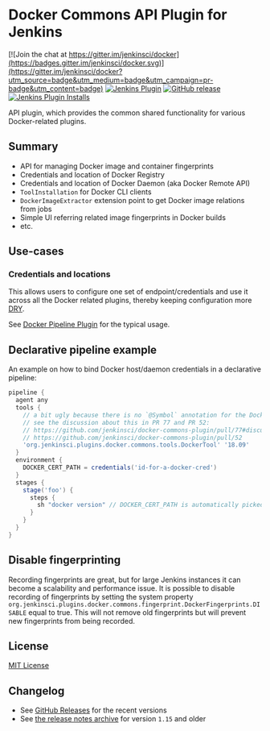 # Docker Commons API Plugin for Jenkins

[![Join the chat at https://gitter.im/jenkinsci/docker](https://badges.gitter.im/jenkinsci/docker.svg)](https://gitter.im/jenkinsci/docker?utm_source=badge&utm_medium=badge&utm_campaign=pr-badge&utm_content=badge)
[![Jenkins Plugin](https://img.shields.io/jenkins/plugin/v/docker-commons.svg)](https://plugins.jenkins.io/docker-commons)
[![GitHub release](https://img.shields.io/github/release/jenkinsci/docker-commons-plugin.svg?label=changelog)](https://github.com/jenkinsci/docker-commons-plugin/releases/latest)
[![Jenkins Plugin Installs](https://img.shields.io/jenkins/plugin/i/role-strategy.svg?color=blue)](https://plugins.jenkins.io/docker-commons)

API plugin, which provides the common shared functionality for various Docker-related plugins.

## Summary

* API for managing Docker image and container fingerprints
* Credentials and location of Docker Registry
* Credentials and location of Docker Daemon (aka Docker Remote API)
* <code>ToolInstallation</code> for Docker CLI clients
* <code>DockerImageExtractor</code> extension point to get Docker image relations from jobs
* Simple UI referring related image fingerprints in Docker builds
* etc.

## Use-cases

### Credentials and locations

This allows users to configure one set of endpoint/credentials and use it across all the Docker related plugins, 
thereby keeping configuration more [DRY](http://en.wikipedia.org/wiki/Don%27t_repeat_yourself).

See [Docker Pipeline Plugin](https://plugins.jenkins.io/docker-workflow) for the typical usage.

## Declarative pipeline example

An example on how to bind Docker host/daemon credentials in a declarative pipeline: 

```groovy
pipeline {
  agent any
  tools {
    // a bit ugly because there is no `@Symbol` annotation for the DockerTool
    // see the discussion about this in PR 77 and PR 52: 
    // https://github.com/jenkinsci/docker-commons-plugin/pull/77#discussion_r280910822
    // https://github.com/jenkinsci/docker-commons-plugin/pull/52
    'org.jenkinsci.plugins.docker.commons.tools.DockerTool' '18.09'
  }
  environment {
    DOCKER_CERT_PATH = credentials('id-for-a-docker-cred')
  }
  stages {
    stage('foo') {
      steps {
        sh "docker version" // DOCKER_CERT_PATH is automatically picked up by the Docker client
      }
    }
  }
}
```

## Disable fingerprinting

Recording fingerprints are great, but for large Jenkins instances it can become a scalability and performance issue.
It is possible to disable recording of fingerprints by setting the system property
<code>org.jenkinsci.plugins.docker.commons.fingerprint.DockerFingerprints.DISABLE</code> equal to true. This will
not remove old fingerprints but will prevent new fingerprints from being recorded.

## License

[MIT License](http://opensource.org/licenses/MIT)

## Changelog

* See [GitHub Releases](https://github.com/jenkinsci/docker-commons-plugin/releases/latest) for the recent versions
* See [the release notes archive](./CHANGELOG.md) for version `1.15` and older
